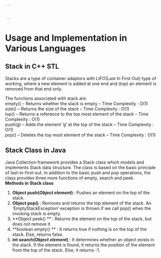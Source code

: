 ```yaml
---


---
```


<h1 id="usage-and-implementation-in-various-languages">Usage and Implementation in Various Languages</h1>
<h2 id="stack-in-c-stl">Stack in C++ STL</h2>
<p>Stacks are a type of container adaptors with LIFO(Last In First Out) type of working, where a new element is added at one end and (top) an element is removed from that end only.</p>
<p>The functions associated with stack are:<br>
empty() – Returns whether the stack is empty – Time Complexity : O(1)<br>
size() – Returns the size of the stack – Time Complexity : O(1)<br>
top() – Returns a reference to the top most element of the stack – Time Complexity : O(1)<br>
push(g) – Adds the element ‘g’ at the top of the stack – Time Complexity : O(1)<br>
pop() – Deletes the top most element of the stack – Time Complexity : O(1)</p>
<h2 id="stack-class-in-java">Stack Class in Java</h2>
<p>Java Collection framework provides a Stack class which models and implements Stack data structure. The class is based on the basic principle of last-in-first-out. In addition to the basic push and pop operations, the class provides three more functions of empty, search and peek.<br>
<strong>Methods in Stack class</strong></p>
<ol>
<li><strong>Object push(<em>Object element</em>)</strong> : Pushes an element on the top of the stack.</li>
<li><strong>Object pop()</strong> : Removes and returns the top element of the stack. An ‘EmptyStackException’ exception is thrown if we call pop() when the invoking stack is empty.</li>
<li>**Object peek() ** : Returns the element on the top of the stack, but does not remove it.</li>
<li>**boolean empty() ** : It returns true if nothing is on the top of the stack. Else, returns false.</li>
<li><strong>int search(<em>Object element</em>)</strong> : It determines whether an object exists in the stack. If the element is found, it returns the position of the element from the top of the stack. Else, it returns -1.</li>
</ol>

